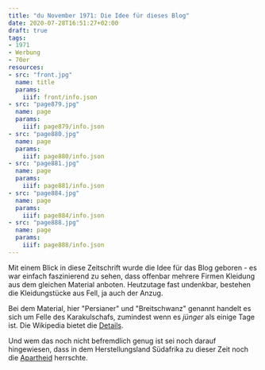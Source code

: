 ```yaml
---
title: "du November 1971: Die Idee für dieses Blog"
date: 2020-07-28T16:51:27+02:00
draft: true
tags:
- 1971
- Werbung
- 70er
resources:
- src: "front.jpg"
  name: title
  params:
    iiif: front/info.json
- src: "page879.jpg"
  name: page
  params:
    iiif: page879/info.json
- src: "page880.jpg"
  name: page
  params:
    iiif: page880/info.json
- src: "page881.jpg"
  name: page
  params:
    iiif: page881/info.json
- src: "page884.jpg"
  name: page
  params:
    iiif: page884/info.json
- src: "page888.jpg"
  name: page
  params:
    iiif: page888/info.json
---
```

Mit einem Blick in diese Zeitschrift wurde die Idee für das Blog geboren - es war einfach faszinierend zu sehen, dass offenbar mehrere Firmen Kleidung aus dem gleichen Material anboten. Heutzutage fast undenkbar, bestehen die Kleidungstücke aus Fell, ja auch der Anzug.

Bei dem Material, hier "Persianer" und "Breitschwanz" genannt handelt es sich um Felle des Karakulschafs, zumindest wenn es _jünger_ als einige Tage ist. Die Wikipedia bietet die [Details](https://de.wikipedia.org/wiki/Persianer).

Und wem das noch nicht befremdlich genug ist sei noch darauf hingewiesen, dass in dem Herstellungsland Südafrika zu dieser Zeit noch die [Apartheid](https://de.wikipedia.org/wiki/Apartheid) herrschte.
